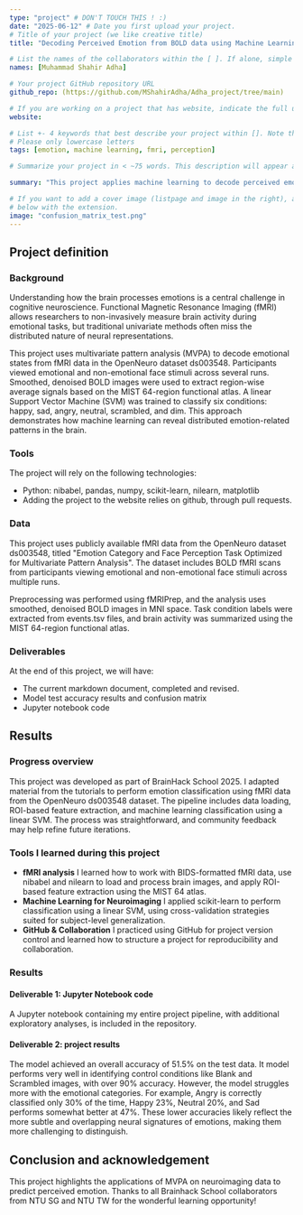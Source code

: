 ```yaml
---
type: "project" # DON'T TOUCH THIS ! :)
date: "2025-06-12" # Date you first upload your project.
# Title of your project (we like creative title)
title: "Decoding Perceived Emotion from BOLD data using Machine Learning"

# List the names of the collaborators within the [ ]. If alone, simple put your name within []
names: [Muhammad Shahir Adha]

# Your project GitHub repository URL
github_repo: (https://github.com/MShahirAdha/Adha_project/tree/main)

# If you are working on a project that has website, indicate the full url including "https://" below or leave it empty.
website:

# List +- 4 keywords that best describe your project within []. Note that the project summary also involves a number of key words. Those are listed on top of the [github repository](https://github.com/PSY6983-2021/project_template), click `manage topics`.
# Please only lowercase letters
tags: [emotion, machine learning, fmri, perception]

# Summarize your project in < ~75 words. This description will appear at the top of your page and on the list page with other projects..

summary: "This project applies machine learning to decode perceived emotions from fMRI data using ROI-based features. Data from the ds003548 OpenNeuro dataset are analyzed, with task labels extracted from events files. ROI time series are extracted using the MIST 64-ROI atlas, and mean signals during emotion blocks are classified using linear SVM. The goal is to distinguish between six conditions (happy, sad, angry, neutral, blank, scrambled), demonstrating key concepts and challenges in neuroimaging-based classification."

# If you want to add a cover image (listpage and image in the right), add it to your directory and indicate the name
# below with the extension.
image: "confusion_matrix_test.png"
---
```

<!-- This is an html comment and this won't appear in the rendered page. You are now editing the "content" area, the core of your description. Everything that you can do in markdown is allowed below. We added a couple of comments to guide your through documenting your progress. -->

## Project definition

### Background

Understanding how the brain processes emotions is a central challenge in cognitive neuroscience. Functional Magnetic Resonance Imaging (fMRI) allows researchers to non-invasively measure brain activity during emotional tasks, but traditional univariate methods often miss the distributed nature of neural representations.

This project uses multivariate pattern analysis (MVPA) to decode emotional states from fMRI data in the OpenNeuro dataset ds003548. Participants viewed emotional and non-emotional face stimuli across several runs. Smoothed, denoised BOLD images were used to extract region-wise average signals based on the MIST 64-region functional atlas. A linear Support Vector Machine (SVM) was trained to classify six conditions: happy, sad, angry, neutral, scrambled, and dim. This approach demonstrates how machine learning can reveal distributed emotion-related patterns in the brain.

### Tools

The project will rely on the following technologies:
 * Python: nibabel, pandas, numpy, scikit-learn, nilearn, matplotlib
 * Adding the project to the website relies on github, through pull requests.

### Data

This project uses publicly available fMRI data from the OpenNeuro dataset ds003548, titled "Emotion Category and Face Perception Task Optimized for Multivariate Pattern Analysis". The dataset includes BOLD fMRI scans from participants viewing emotional and non-emotional face stimuli across multiple runs.

Preprocessing was performed using fMRIPrep, and the analysis uses smoothed, denoised BOLD images in MNI space. Task condition labels were extracted from events.tsv files, and brain activity was summarized using the MIST 64-region functional atlas.

### Deliverables

At the end of this project, we will have:
 - The current markdown document, completed and revised.
 - Model test accuracy results and confusion matrix
 - Jupyter notebook code

## Results

### Progress overview

This project was developed as part of BrainHack School 2025. I adapted material from the tutorials to perform emotion classification using fMRI data from the OpenNeuro ds003548 dataset. The pipeline includes data loading, ROI-based feature extraction, and machine learning classification using a linear SVM. The process was straightforward, and community feedback may help refine future iterations.

### Tools I learned during this project

 * **fMRI analysis** I learned how to work with BIDS-formatted fMRI data, use nibabel and nilearn to load and process brain images, and apply ROI-based feature extraction using the MIST 64 atlas.
 * **Machine Learning for Neuroimaging** I applied scikit-learn to perform classification using a linear SVM, using cross-validation strategies suited for subject-level generalization.
 * **GitHub & Collaboration** I practiced using GitHub for project version control and learned how to structure a project for reproducibility and collaboration.

### Results

#### Deliverable 1: Jupyter Notebook code

A Jupyter notebook containing my entire project pipeline, with additional exploratory analyses, is included in the repository.

#### Deliverable 2: project results

The model achieved an overall accuracy of 51.5% on the test data. It model performs very well in identifying control conditions like Blank and Scrambled images, with over 90% accuracy. However, the model struggles more with the emotional categories. For example, Angry is correctly classified only 30% of the time, Happy 23%, Neutral 20%, and Sad performs somewhat better at 47%.
These lower accuracies likely reflect the more subtle and overlapping neural signatures of emotions, making them more challenging to distinguish.


## Conclusion and acknowledgement

This project highlights the applications of MVPA on neuroimaging data to predict perceived emotion. Thanks to all Brainhack School collaborators from NTU SG and NTU TW for the wonderful learning opportunity!
